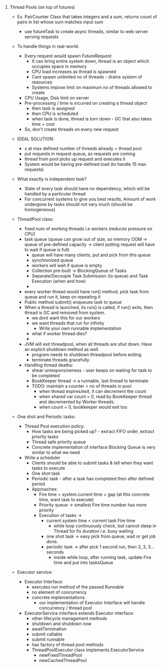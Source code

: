 1. Thread Pools (on top of futures)
   * Ex. PairCounter Class that takes integers and a sum, returns count of pairs in list whose sum matches input sum
     * use futureTask to create async threads, similar to web server serving requests
   * To handle things in real-world:
     * Every request would spawn FutureRequest
       * It can bring entire system down, thread is an object which occupies space in memory
       * CPU load increases as thread is spawned
       * Cant spawn unlimited no of threads - drains system of resources
       * Systems impose limit on maximum no of threads allowed to create
     * CPU Usage, Disk limit on server
     * Pre-processing / time is incurred on creating a thread object
       * then task is assigned
       * then CPU is scheduled
       * when task is done, thread is torn down - GC that also takes time + cost
     * So, don't create threads on every new request
     
   * IDEAL SOLUTION:
     * x at max defined number of threads already = thread pool
     * put requests in request queue, as requests are coming
     * thread from pool picks up request and executes it
     * System would be having pre-defined load (to handle 15 max requests)
     
   * What exactly is independent task?
     * State of every task should have no dependency, which will be handled by a particular thread
     * For concurrent systems to give you best results, Amount of work undergone by tasks should not vary much (should be homogeneous)
   
   * ThreadPool class:
     * fixed num of working threads i.e workers (reduces pressure on CPU)
     * task queue (queue can grow out of size, so memory OOM -> queue of pre-defined capacity -> client putting request will have to wait if queue is full)
       * queue will have many clients, put and pick from this queue
       * synchronized queue
       * workers will wait if queue is empty
       * Collection pre-built -> BlockingQueue of Tasks
       * Separate/Decouple Task Submission (to queue) and Task Execution (when and how)
       * 
     * every worker thread would have run() method, pick task from queue and run it, keep on repeating it
     * Public method submit() enqueues task to queue
     * When a thread is launched, its run() is called, if run() exits, then thread is GC and removed from system.
       * we dont want this for our workers
       * we want threads that run for infinity
         * Write your own runnable implementation
       * what if worker thread dies?
       * 
     * JVM will exit threadpool, when all threads are shut down. Have an explicit shutdown method as well.
       * program needs to shutdown threadpool before exiting.
       * terminate threads gracefully.
     * Handling thread deaths:
       * shear unresponsiveness - user keeps on waiting for task to be completed
       * BookKeeper thread -> a runnable, last thread to terminate
       * TODO: maintain a counter = no of threads in pool
         * when thread expires/exit, it can decrement the count
         * when shared var count = 0, read by BookKeeper thread and decremented by Worker threads.
         * when count = 0, bookkeeper would exit too
     
   * One shot and Periodic tasks:
     * Thread Pool execution policy:
       * How tasks are being picked up? - extract FIFO order, extract priority tasks
       * Thread safe priority queue
       * Concrete implementation of interface Blocking Queue is very similar to what we need
     * Write a scheduler
       * Clients should be able to submit tasks & tell when they want tasks to execute
       * One shot task
       * Periodic task - after a task has completed then after defined period
       * Approaches:
         * Fire time = system.current time + gap (at this concrete time, want task to execute)
         * Priority queue -> smallest Fire time number has more priority
         * Execution of tasks ->
           * current system time < current task Fire time
             * while loop continuously check, but cannot sleep in Thread for fix duration i.e. busy waiting
           * one shot task -> easy pick from queue, wait or get job done.
           * periodic task -> after pick 1 second run, then 3, 3, 3... seconds
             * inside while loop, after running task, update Fire time and put into tasksQueue
           

   * Executor service:
     * Executor Interface:
       * executes run method of the passed Runnable
       * no element of concurrency
       * concrete implementations:
         * our implementation of Executor Interface will handle concurrency / thread pool
     * ExecutorService interface extends Executor interface:
       * other lifecycle management methods
       * shutdown and shutdown now
       * awaitTermination
       * submit callable
       * submit runnable
       * has factory of thread pool methods
       * ThreadPoolExecutor class implements ExecutorService
         * newFixedThreadPool
         * newCachedThreadPool
